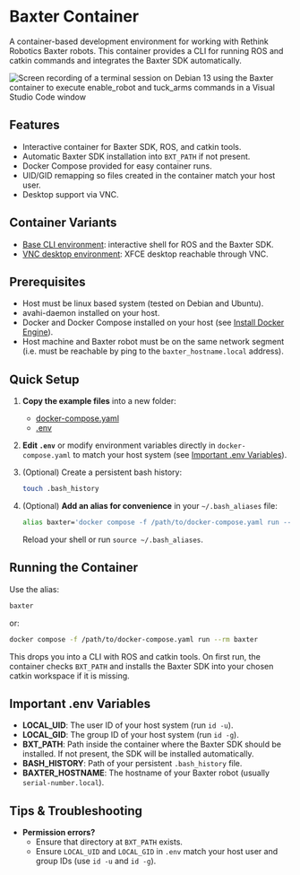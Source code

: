 # Baxter Container

A container-based development environment for working with Rethink Robotics
Baxter robots. This container provides a CLI for running ROS and catkin commands
and integrates the Baxter SDK automatically.

![Screen recording of a terminal session on Debian 13 using the Baxter container
to execute `enable_robot and tuck_arms` commands in a Visual Studio Code
window](docs/demo.gif)

## Features
- Interactive container for Baxter SDK, ROS, and catkin tools.
- Automatic Baxter SDK installation into `BXT_PATH` if not present.
- Docker Compose provided for easy container runs.
- UID/GID remapping so files created in the container match your host user.
- Desktop support via VNC.

## Container Variants
- [Base CLI environment](base/README.md): interactive shell for ROS and the Baxter SDK.
- [VNC desktop environment](vnc/README.md): XFCE desktop reachable through VNC.

## Prerequisites
- Host must be linux based system (tested on Debian and Ubuntu).
- avahi-daemon installed on your host.
- Docker and Docker Compose installed on your host (see [Install Docker
Engine](https://docs.docker.com/engine/install/)).
- Host machine and Baxter robot must be on the same network segment (i.e. must
be reachable by ping to the `baxter_hostname.local` address).

## Quick Setup

1. **Copy the example files** into a new folder:
   - [docker-compose.yaml](base/docker-compose.yaml)
   - [.env](base/.env)

2. **Edit `.env`** or modify environment variables directly in
   `docker-compose.yaml` to match your host system (see [Important .env
   Variables](#important-env-variables)).

3. (Optional) Create a persistent bash history:
   ```bash
   touch .bash_history
   ```

4. (Optional) **Add an alias for convenience** in your `~/.bash_aliases` file:
   ```bash
   alias baxter='docker compose -f /path/to/docker-compose.yaml run --rm baxter'
   ```
   Reload your shell or run `source ~/.bash_aliases`.


## Running the Container
Use the alias:
```bash
baxter
```
or:
```bash
docker compose -f /path/to/docker-compose.yaml run --rm baxter
```
This drops you into a CLI with ROS and catkin tools. On first run, the container
checks `BXT_PATH` and installs the Baxter SDK into your chosen catkin workspace
if it is missing.

## Important .env Variables
- **LOCAL_UID**: The user ID of your host system (run `id -u`).
- **LOCAL_GID**: The group ID of your host system (run `id -g`).
- **BXT_PATH**: Path inside the container where the Baxter SDK should be
installed. If not present, the SDK will be installed automatically.
- **BASH_HISTORY**: Path of your persistent `.bash_history` file.
- **BAXTER_HOSTNAME**: The hostname of your Baxter robot (usually
`serial-number.local`).

## Tips & Troubleshooting
- **Permission errors?** 
  - Ensure that directory at `BXT_PATH` exists.
  - Ensure `LOCAL_UID` and `LOCAL_GID` in `.env` match your host user and group
  IDs (use `id -u` and `id -g`).
